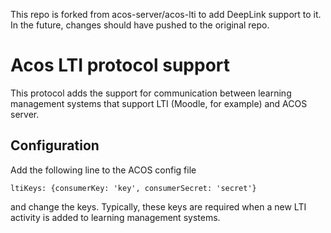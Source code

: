 This repo is forked from acos-server/acos-lti to add DeepLink support to it. In the future, changes should have pushed to the original repo.

# Acos LTI protocol support

This protocol adds the support for communication between
learning management systems that support LTI (Moodle, for example)
and ACOS server.

Configuration
-------------

Add the following line to the ACOS config file

```ltiKeys: {consumerKey: 'key', consumerSecret: 'secret'}```

and change the keys. Typically, these keys are required when a new
LTI activity is added to learning management systems.
